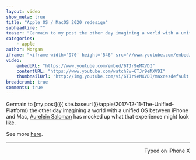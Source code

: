 ```yaml
---
layout: video
show_meta: true
title: "Apple OS / MacOS 2020 redesign"
subheadline: ""
teaser: "Germain to my post the other day imagining a world with a unified OS between iPhone and Mac, Aurelein Saloman has mocked up what that experience might look like."
categories:
    - apple
author: Morgan
iframe: "<iframe width='970' height='546' src='//www.youtube.com/embed/6TJr9eMXVDI' frameborder='0' allowfullscreen></iframe>"
video:
    embedURL: "https://www.youtube.com/embed/6TJr9eMXVDI"
    contentURL: "https://www.youtube.com/watch?v=6TJr9eMXVDI"
    thumbnailUrl: "http://img.youtube.com/vi/6TJr9eMXVDI/maxresdefault.jpg"
breadcrumb: true
comments: true
---
```


Germain to [my post]({{ site.baseurl }}/apple/2017-12-11-The-Unified-Platform) the other day imagining a world with a unified OS between iPhone and Mac, [Aurelein Saloman](https://dribbble.com/aureliensalomon) has mocked up what that experience might look like. 

See more [here](https://www.behance.net/gallery/57309065/Apple-OS-MacOS-2020-redesign-Edge-to-edge-Macbook).

---
<p align="right">Typed on iPhone X</p>